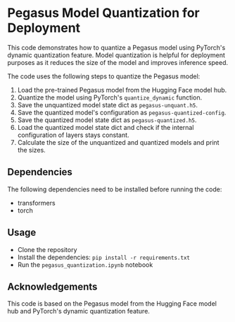 # Pegasus Model Quantization for Deployment

This code demonstrates how to quantize a Pegasus model using PyTorch's dynamic quantization feature. Model quantization is helpful for deployment purposes as it reduces the size of the model and improves inference speed. 

The code uses the following steps to quantize the Pegasus model:

1. Load the pre-trained Pegasus model from the Hugging Face model hub.
2. Quantize the model using PyTorch's `quantize_dynamic` function.
3. Save the unquantized model state dict as `pegasus-unquant.h5`.
4. Save the quantized model's configuration as `pegasus-quantized-config`.
5. Save the quantized model state dict as `pegasus-quantized.h5`.
6. Load the quantized model state dict and check if the internal configuration of layers stays constant.
7. Calculate the size of the unquantized and quantized models and print the sizes.

## Dependencies

The following dependencies need to be installed before running the code:

- transformers
- torch

## Usage

- Clone the repository
- Install the dependencies: `pip install -r requirements.txt`
- Run the `pegasus_quantization.ipynb` notebook

## Acknowledgements

This code is based on the Pegasus model from the Hugging Face model hub and PyTorch's dynamic quantization feature.
